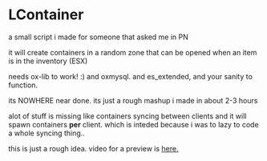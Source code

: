 # LContainer
a small script i made for someone that asked me in PN

it will create containers in a random zone that can be opened when an item is in the inventory (ESX)

needs ox-lib to work! :) 
and oxmysql. 
and es_extended,
and your sanity to function.

its NOWHERE near done. its just a rough mashup i made in about 2-3 hours

alot of stuff is missing like containers syncing between clients and it will spawn containers **per** client. which is inteded because i was to lazy to code a whole syncing thing..

this is just a rough idea. 
video for a preview is [here.](https://streamable.com/wmszjo)

